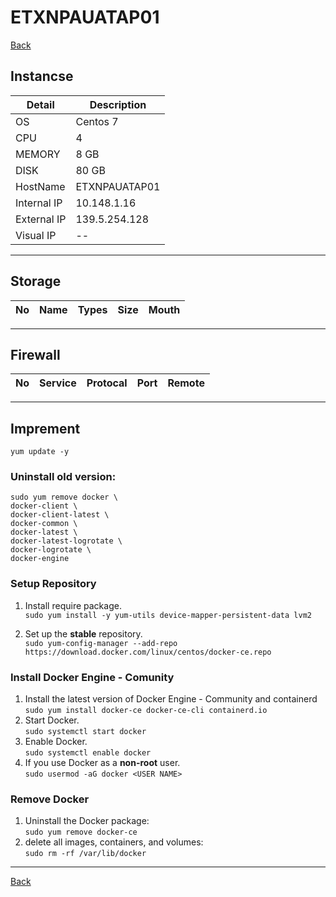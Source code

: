# ETXNPAUATAP01

[Back](../README.md)
## Instancse
Detail | Description
--- | ---
OS | Centos 7
CPU | 4
MEMORY | 8 GB
DISK | 80 GB
HostName | ETXNPAUATAP01
Internal IP | 10.148.1.16
External IP | 139.5.254.128
Visual IP   | --

---

## Storage

No | Name | Types | Size | Mouth
--- | --- | --- | --- | ---

---

## Firewall

No | Service | Protocal | Port | Remote
--- | --- | --- | --- | ---

---

## Imprement

`yum update -y`

### Uninstall old version:  
```
sudo yum remove docker \
docker-client \
docker-client-latest \
docker-common \
docker-latest \
docker-latest-logrotate \
docker-logrotate \
docker-engine
```

### Setup Repository
1. Install require package.  
`sudo yum install -y yum-utils device-mapper-persistent-data lvm2`

1. Set up the **stable** repository.   
`sudo yum-config-manager --add-repo https://download.docker.com/linux/centos/docker-ce.repo
`

### Install Docker Engine - Comunity
1. Install the latest version of Docker Engine - Community and containerd
`sudo yum install docker-ce docker-ce-cli containerd.io`
1. Start Docker.  
`sudo systemctl start docker`  
1. Enable Docker.  
`sudo systemctl enable docker`  
1. If you use Docker as a **non-root** user.  
`sudo usermod -aG docker <USER NAME>`

### Remove Docker
1. Uninstall the Docker package:  
`sudo yum remove docker-ce`  
1. delete all images, containers, and volumes:  
`sudo rm -rf /var/lib/docker`

---

[Back](../README.md)